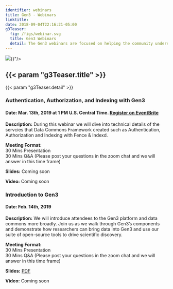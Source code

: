 ```yaml
---
identifier: webinars
title: Gen3 - Webinars
linktitle: 
date: 2018-09-04T22:16:21-05:00
g3Teaser:
  fig: /figs/webinar.svg
  title: Gen3 Webinars
  detail: The Gen3 webinars are focused on helping the community understand what Gen3 does, what the Data Commons Framework Services (DCFS) are, and how both can be used to aid in the construction and operation of data commons.
---
```


<section class="g3-bg__mint">
  <div class="g3-outer-wrapper g3-flex-content g3-flex-content__reverse">
    <div class="g3-col__65 g3-flex-content g3-space__padding-md-top g3-mb-space__padding-lg-top">
      <img class="g3-img__full-width" src="{{< param "g3Teaser.fig" >}}"/>
    </div>
    <div class="g3-space__padding-lg-top g3-space__padding-lg-bottom g3-col__35">
      <div class="g3-space__wrapper-gap-left">
        <h1 class="g3-space__margin-sm-bottom">
          {{< param "g3Teaser.title" >}}
        </h1>
        <p class="g3-space__margin-sm-bottom introduction">
          {{< param "g3Teaser.detail" >}}
        </p>
      </div>
    </div>
  </div>
</section>

<section class="g3-space__padding-sm-top g3-space__padding-sm-bottom">
    <div class="g3-inner-wrapper">
        <h3 class="g3-text__center g3-minimum-wrapper g3-space__padding-lg-top">Authentication, Authorization, and Indexing with Gen3</h3>
        <h4>Date: Mar. 13th, 2019 at 1 PM U.S. Central Time. <a href="https://www.eventbrite.com/e/gen3-dcf-services-webinar-authentication-authorization-and-indexing-tickets-56353002347?aff=gen3">Register on EventBrite</a></h4>
        <p><strong>Description:</strong> During this webinar we will dive into technical details of the servcies that Data Commons Framework created such as Authentication, Authorization and Indexing with Fence & Indexd.</p>
        <p><strong>Meeting Format:</strong><br/>
            30 Mins Presentation<br/>
            30 Mins Q&A (Please post your questions in the zoom chat and we will answer in this time frame)<br/>
        </p>
        <p><strong>Slides:</strong> Coming soon</p>
        <p><strong>Video:</strong> Coming soon</p>
    </div>
</section>


<section class="g3-bg__solight g3-space__padding-sm-top g3-space__padding-sm-bottom">
    <div class="g3-inner-wrapper">
        <h3 class="g3-text__center g3-minimum-wrapper g3-space__padding-lg-top">Introduction to Gen3</h3>
        <h4>Date: Feb. 14th, 2019</h4>
        <p><strong>Description:</strong> We will introduce attendees to the Gen3 platform and data commons more broadly. Join us as we walk through Gen3’s components and demonstrate how researchers can bring data into Gen3 and use our suite of open-source tools to drive scientific discovery.</p>
        <p><strong>Meeting Format:</strong><br/>
            30 Mins Presentation<br/>
            30 Mins Q&A (Please post your questions in the zoom chat and we will answer in this time frame)<br/>
        </p>
        <p><strong>Slides:</strong> <a href="Webinar_20190214.pdf">PDF</a></p>
        <p><strong>Video:</strong> Coming soon</p>
    </div>
</section>
